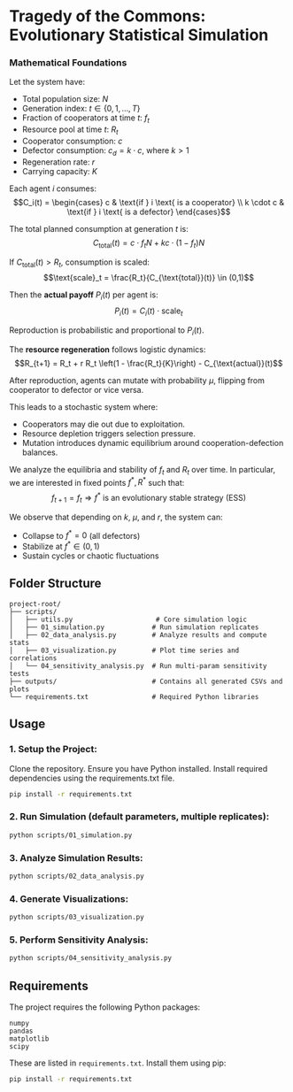# Tragedy of the Commons: Evolutionary Statistical Simulation

### Mathematical Foundations

Let the system have:
- Total population size: $N$
- Generation index: $t \in \{0, 1, \dots, T\}$
- Fraction of cooperators at time $t$: $f_t$
- Resource pool at time $t$: $R_t$
- Cooperator consumption: $c$
- Defector consumption: $c_d = k \cdot c$, where $k > 1$
- Regeneration rate: $r$
- Carrying capacity: $K$

Each agent $i$ consumes:
$$C_i(t) = \begin{cases}
  c & \text{if } i \text{ is a cooperator} \\
  k \cdot c & \text{if } i \text{ is a defector}
\end{cases}$$

The total planned consumption at generation $t$ is:
$$C_{\text{total}}(t) = c \cdot f_t N + k c \cdot (1 - f_t) N$$

If $C_{\text{total}}(t) > R_t$, consumption is scaled:
$$\text{scale}_t = \frac{R_t}{C_{\text{total}}(t)} \in (0,1)$$

Then the **actual payoff** $P_i(t)$ per agent is:
$$P_i(t) = C_i(t) \cdot \text{scale}_t$$

Reproduction is probabilistic and proportional to $P_i(t)$.

The **resource regeneration** follows logistic dynamics:
$$R_{t+1} = R_t + r R_t \left(1 - \frac{R_t}{K}\right) - C_{\text{actual}}(t)$$

After reproduction, agents can mutate with probability $\mu$, flipping from cooperator to defector or vice versa.

This leads to a stochastic system where:
- Cooperators may die out due to exploitation.
- Resource depletion triggers selection pressure.
- Mutation introduces dynamic equilibrium around cooperation-defection balances.

We analyze the equilibria and stability of $f_t$ and $R_t$ over time. In particular, we are interested in fixed points $f^*, R^*$ such that:
$$f_{t+1} = f_t \Rightarrow f^* \text{ is an evolutionary stable strategy (ESS)}$$

We observe that depending on $k$, $\mu$, and $r$, the system can:
- Collapse to $f^* = 0$ (all defectors)
- Stabilize at $f^* \in (0,1)$
- Sustain cycles or chaotic fluctuations

## Folder Structure

```
project-root/
├── scripts/
│   ├── utils.py                     # Core simulation logic
│   ├── 01_simulation.py            # Run simulation replicates
│   ├── 02_data_analysis.py         # Analyze results and compute stats
│   ├── 03_visualization.py         # Plot time series and correlations
│   └── 04_sensitivity_analysis.py  # Run multi-param sensitivity tests
├── outputs/                        # Contains all generated CSVs and plots
└── requirements.txt                # Required Python libraries
```

## Usage

### 1. Setup the Project:

Clone the repository.
Ensure you have Python installed.
Install required dependencies using the requirements.txt file.

```bash
pip install -r requirements.txt
```

### 2. Run Simulation (default parameters, multiple replicates):

```bash
python scripts/01_simulation.py
```

### 3. Analyze Simulation Results:

```bash
python scripts/02_data_analysis.py
```

### 4. Generate Visualizations:

```bash
python scripts/03_visualization.py
```

### 5. Perform Sensitivity Analysis:

```bash
python scripts/04_sensitivity_analysis.py
```

## Requirements

The project requires the following Python packages:

```text
numpy
pandas
matplotlib
scipy
```

These are listed in `requirements.txt`. Install them using pip:

```bash
pip install -r requirements.txt
```
